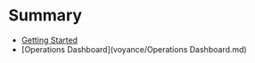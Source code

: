 # Summary

* [Getting Started](voyance/README.md)
* [Operations Dashboard](voyance/Operations Dashboard.md)

